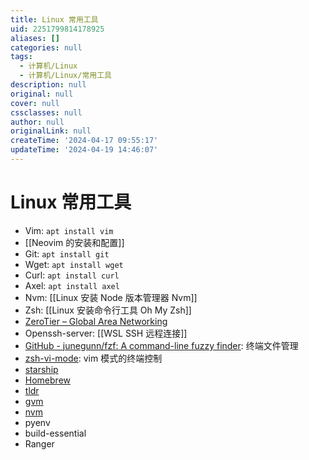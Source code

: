 ```yaml
---
title: Linux 常用工具
uid: 2251799814178925
aliases: []
categories: null
tags:
  - 计算机/Linux
  - 计算机/Linux/常用工具
description: null
original: null
cover: null
cssclasses: null
author: null
originalLink: null
createTime: '2024-04-17 09:55:17'
updateTime: '2024-04-19 14:46:07'
---
```


# Linux 常用工具

- Vim: `apt install vim`
- [[Neovim 的安装和配置]]
- Git: `apt install git`
- Wget: `apt install wget`
- Curl: `apt install curl`
- Axel: `apt install axel`
- Nvm: [[Linux 安装 Node 版本管理器 Nvm]]
- Zsh: [[Linux 安装命令行工具 Oh My Zsh]]
- [ZeroTier – Global Area Networking](https://www.zerotier.com/)
- Openssh-server: [[WSL SSH 远程连接]]
- [GitHub - junegunn/fzf: A command-line fuzzy finder](https://github.com/junegunn/fzf#installation): 终端文件管理
- [zsh-vi-mode](https://github.com/jeffreytse/zsh-vi-mode): vim 模式的终端控制
- [starship](https://github.com/starship/starship)
- [Homebrew](https://brew.sh/)
- [tldr](https://github.com/tldr-pages/tldr)
- [gvm](https://github.com/moovweb/gvm)
- [nvm](https://github.com/nvm-sh/nvm)
- pyenv
- build-essential
- Ranger
